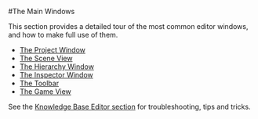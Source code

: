 #The Main Windows

This section provides a detailed tour of the most common editor windows, and how to make full use of them.

- [The Project Window](ProjectView)
- [The Scene View](UsingTheSceneView)
- [The Hierarchy Window](Hierarchy)
- [The Inspector Window](UsingTheInspector)
- [The Toolbar](Toolbar)
- [The Game View](GameView)

See the [Knowledge Base Editor section](https://support.unity3d.com/hc/en-us/categories/201964166-Unity-Editor) for troubleshooting, tips and tricks.